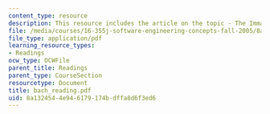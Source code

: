 ```yaml
---
content_type: resource
description: This resource includes the article on the topic - The Immaturity of CMM.
file: /media/courses/16-355j-software-engineering-concepts-fall-2005/8a1324544e946179174bdffa8d6f3ed6_bach_reading.pdf
file_type: application/pdf
learning_resource_types:
- Readings
ocw_type: OCWFile
parent_title: Readings
parent_type: CourseSection
resourcetype: Document
title: bach_reading.pdf
uid: 8a132454-4e94-6179-174b-dffa8d6f3ed6
---
```


